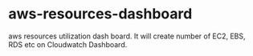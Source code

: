 # aws-resources-dashboard
aws resources utilization dash board. It will create number of EC2, EBS, RDS etc on Cloudwatch Dashboard.
